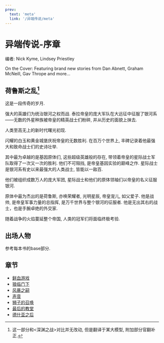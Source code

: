 ```yaml
---
prev:
  text: 'meta'
  link: '/异端传说/meta'
---
```


# 异端传说-序章

编者: Nick Kyme, Lindsey Priestley

On the Cover: Featuring brand new stories from Dan Abnett, Graham McNeill, Gav Thrope and more...

## 荷鲁斯之乱[^1]

这是一段传奇的岁月.

强大的英雄们为统治银河之权而战. 泰拉帝皇的庞大军队在大远征中征服了银河系——无数的外星种族被帝皇的精英战士们粉碎, 并从历史的面貌上抹去.

人类至高无上的新时代曙光初现.

闪耀的白玉和黄金城堡庆祝帝皇的无数胜利. 在百万个世界上, 丰碑记录着他最强大和致命战士们的史诗壮举.

其中最为卓越的是基因原体们, 这些超级英雄般的存在, 带领着帝皇的星际战士军队取得了一次又一次的胜利. 他们不可阻挡, 是帝皇基因实验的巅峰之作. 星际战士是银河系有史以来最强大的人类战士, 皆能以一敌百.

他们被组织成数万人的庞大军团, 星际战士和他们的原体领袖们以帝皇的名义征服银河.

原体中最为杰出的是荷鲁斯, 亦唤荣耀者, 光明星辰, 帝皇宠儿, 如父爱子. 他是战帅, 是帝皇军事力量的总指挥, 是万千世界与整个银河的征服者. 他是无出其右的战士，也是手腕卓绝的外交家.

随着战争的火焰蔓延整个帝国, 人类的冠军们将面临终极考验.

## 出场人物

参考每本书的base部分.

## 章节

+ [鲜血游戏](/异端传说/鲜血游戏/meta)
+ [狼临门下](/异端传说/狼临门下/meta)
+ [风暴之嗣](/异端传说/风暴之嗣/meta)
+ [声音](/异端传说/声音/meta)
+ [狮子的召唤](/异端传说/狮子的召唤/meta)
+ [最后的教堂](/异端传说/最后的教堂/meta)
+ [德什亚之后](/异端传说/德什亚之后/meta)

[^1]: 这一部分和<深渊之战>对比并无改动, 但是翻译于某大模型, 附加部分官翻补正.
